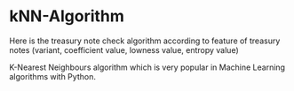 # kNN-Algorithm
Here is the treasury note check algorithm according to feature of treasury notes (variant, coefficient value, lowness value, entropy value)

K-Nearest Neighbours algorithm which is very popular in Machine Learning algorithms with Python.

